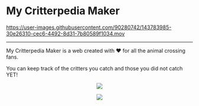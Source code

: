 #  My Critterpedia Maker

https://user-images.githubusercontent.com/90280742/143783985-30e26310-cec6-4492-8d31-7b80589f1034.mov

---


My Critterpedia Maker is a web created with ❤️  for all the animal crossing fans. 

You can keep track of the critters you catch and those you did not catch YET!


<div align='center'> 

<a href="https://my-critterpedia-maker.herokuapp.com/" target="_blank"><img src="![leaf](https://user-images.githubusercontent.com/90280742/143785850-5911990c-b302-401a-bb11-470835b827d3.png)" target="_blank"></a>


 <a href="https://www.linkedin.com/in/raquel-hidalgo-corchuelo/" target="_blank"><img src="https://img.shields.io/badge/-LinkedIn-%230077B5?style=for-the-badge&logo=linkedin&logoColor=white" target="_blank"></a>
</div>
